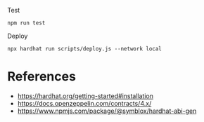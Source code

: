 Test
```
npm run test
```

Deploy
```
npx hardhat run scripts/deploy.js --network local
```

# References

* https://hardhat.org/getting-started#installation
* https://docs.openzeppelin.com/contracts/4.x/
* https://www.npmjs.com/package/@symblox/hardhat-abi-gen

